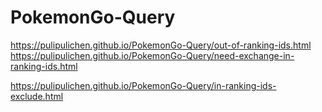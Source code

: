 # PokemonGo-Query

https://pulipulichen.github.io/PokemonGo-Query/out-of-ranking-ids.html
https://pulipulichen.github.io/PokemonGo-Query/need-exchange-in-ranking-ids.html

https://pulipulichen.github.io/PokemonGo-Query/in-ranking-ids-exclude.html